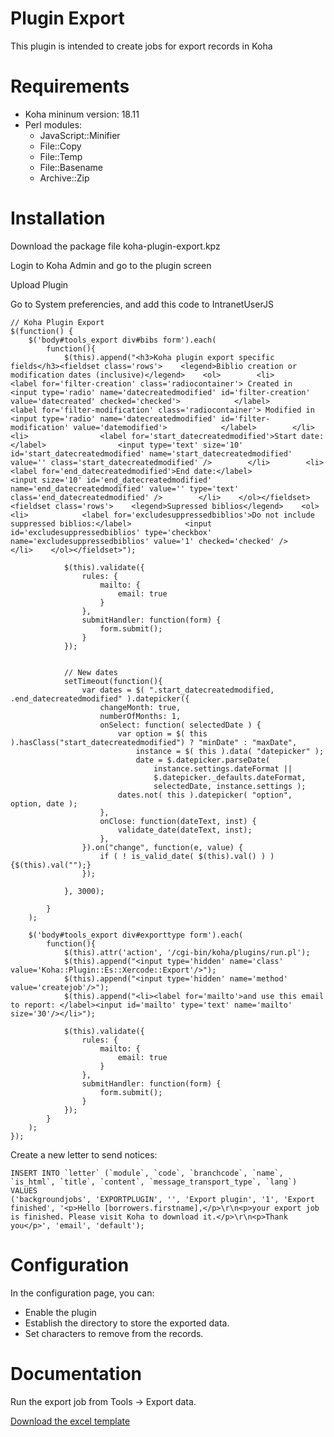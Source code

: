 # Plugin Export

This plugin is intended to create jobs for export records in Koha

# Requirements

- Koha mininum version: 18.11
- Perl modules:
    - JavaScript::Minifier
    - File::Copy
    - File::Temp
    - File::Basename
    - Archive::Zip

# Installation

Download the package file koha-plugin-export.kpz

Login to Koha Admin and go to the plugin screen

Upload Plugin

Go to System preferencies, and add this code to IntranetUserJS


```
// Koha Plugin Export
$(function() {
	$('body#tools_export div#bibs form').each(
		function(){ 
			$(this).append("<h3>Koha plugin export specific fields</h3><fieldset class='rows'>    <legend>Biblio creation or modification dates (inclusive)</legend>    <ol>        <li>            <label for='filter-creation' class='radiocontainer'> Created in                <input type='radio' name='datecreatedmodified' id='filter-creation' value='datecreated' checked='checked'>            </label>            <label for='filter-modification' class='radiocontainer'> Modified in                <input type='radio' name='datecreatedmodified' id='filter-modification' value='datemodified'>            </label>        </li>        <li>                <label for='start_datecreatedmodified'>Start date:</label>                <input type='text' size='10' id='start_datecreatedmodified' name='start_datecreatedmodified' value='' class='start_datecreatedmodified' />        </li>        <li>            <label for='end_datecreatedmodified'>End date:</label>            <input size='10' id='end_datecreatedmodified' name='end_datecreatedmodified' value='' type='text' class='end_datecreatedmodified' />        </li>    </ol></fieldset><fieldset class='rows'>    <legend>Supressed biblios</legend>    <ol>        <li>            <label for='excludesuppressedbiblios'>Do not include suppressed biblios:</label>            <input id='excludesuppressedbiblios' type='checkbox' name='excludesuppressedbiblios' value='1' checked='checked' />        </li>    </ol></fieldset>");

			$(this).validate({
		        rules: {
		            mailto: {
		                email: true
		            }
		        },
		        submitHandler: function(form) {
				    form.submit();
				}
		    });


		    // New dates
		    setTimeout(function(){
			    var dates = $( ".start_datecreatedmodified, .end_datecreatedmodified" ).datepicker({
			        changeMonth: true,
			        numberOfMonths: 1,
			        onSelect: function( selectedDate ) {
			            var option = $( this ).hasClass("start_datecreatedmodified") ? "minDate" : "maxDate",
			                instance = $( this ).data( "datepicker" );
			                date = $.datepicker.parseDate(
			                    instance.settings.dateFormat ||
			                    $.datepicker._defaults.dateFormat,
			                    selectedDate, instance.settings );
			            dates.not( this ).datepicker( "option", option, date );
			        },
			        onClose: function(dateText, inst) {
			            validate_date(dateText, inst);
			        },
			    }).on("change", function(e, value) {
			        if ( ! is_valid_date( $(this).val() ) ) {$(this).val("");}
			    });

		    }, 3000);

		}
	);

	$('body#tools_export div#exporttype form').each(
		function(){ 
			$(this).attr('action', '/cgi-bin/koha/plugins/run.pl');
			$(this).append("<input type='hidden' name='class' value='Koha::Plugin::Es::Xercode::Export'/>");
			$(this).append("<input type='hidden' name='method' value='createjob'/>");
			$(this).append("<li><label for='mailto'>and use this email to report: </label><input id='mailto' type='text' name='mailto' size='30'/></li>");

			$(this).validate({
		        rules: {
		            mailto: {
		                email: true
		            }
		        },
		        submitHandler: function(form) {
				    form.submit();
				}
		    });
		}
	);
});
```

Create a new letter to send notices:

```
INSERT INTO `letter` (`module`, `code`, `branchcode`, `name`, `is_html`, `title`, `content`, `message_transport_type`, `lang`) VALUES
('backgroundjobs', 'EXPORTPLUGIN', '', 'Export plugin', '1', 'Export finished', '<p>Hello [borrowers.firstname],</p>\r\n<p>your export job is finished. Please visit Koha to download it.</p>\r\n<p>Thank you</p>', 'email', 'default');
```


# Configuration

In the configuration page, you can:
- Enable the plugin
- Establish the directory to store the exported data.
- Set characters to remove from the records.

# Documentation

Run the export job from Tools -> Export data.

[Download the excel template](doc/template.xlsx)
